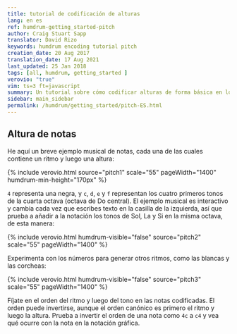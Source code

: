 ```yaml
---
title: tutorial de codificación de alturas
lang: en es
ref: humdrum-getting_started-pitch
author: Craig Stuart Sapp
translator: David Rizo
keywords: humdrum encoding tutorial pitch
creation_date: 20 Aug 2017
translation_date: 17 Aug 2021
last_updated: 25 Jan 2018
tags: [all, humdrum, getting_started ]
verovio: "true"
vim: ts=3 ft=javascript
summary: Un tutorial sobre cómo codificar alturas de forma básica en los datos de **kern.
sidebar: main_sidebar
permalink: /humdrum/getting_started/pitch-ES.html
---
```


<!--{% include humdrum/pitch.txt %}-->

## Altura de notas ##

He aquí un breve ejemplo musical de notas, cada una de las cuales contiene un ritmo y luego una altura:

{% include verovio.html
	source="pitch1"
	scale="55"
	pageWidth="1400"
	humdrum-min-height="170px"
%}
<script type="application/x-humdrum" id="pitch1">
**kern
4c
4d
4e
4f
*-
</script>

`4` representa una negra, y `c`, `d`, `e` y `f` representan los cuatro primeros tonos de la cuarta octava (octava de Do central).  El ejemplo musical es interactivo y cambia cada vez que escribes texto en la casilla de la izquierda, así que prueba a añadir a la notación los tonos de Sol, La y Si en la misma octava, de esta manera:  

{% include verovio.html
	humdrum-visible="false"
	source="pitch2"
	scale="55"
	pageWidth="1400"
%}
<script type="application/x-humdrum" id="pitch2">
**kern
4c
4d
4e
4f
4g
4a
4b
*-
</script>


Experimenta con los números para generar otros ritmos, como las blancas y las corcheas:

{% include verovio.html
	humdrum-visible="false"
	source="pitch3"
	scale="55"
	pageWidth="1400"
%}
<script type="application/x-humdrum" id="pitch3">
**kern
8c
2d
8e
8f
4g
4a
2b
*-
</script>

Fíjate en el orden del ritmo y luego del tono en las notas codificadas.  El orden puede invertirse, aunque el orden canónico es primero el ritmo y luego la altura.  Prueba a invertir el orden de una nota como `4c` a `c4` y vea qué ocurre con la nota en la notación gráfica.
